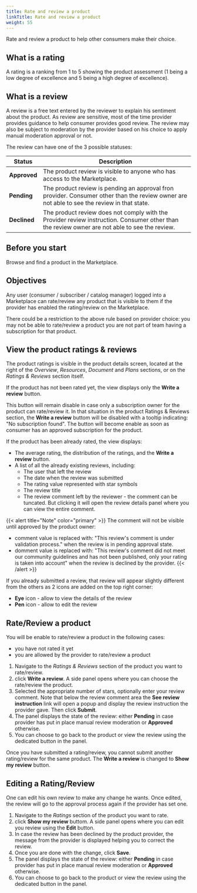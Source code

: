 ```yaml
---
title: Rate and review a product
linkTitle: Rate and review a product
weight: 55
---
```


Rate and review a product to help other consumers make their choice.

## What is a rating

A rating is a ranking from 1 to 5 showing the product assessment (1 being a low degree of excellence and 5 being a high degree of excellence).

## What is a review

A review is a free text entered by the reviewer to explain his sentiment about the product. As review are sensitive, most of the time provider provides guidance to help consumer provides good review. The review may also be subject to moderation by the provider based on his choice to apply manual moderation approval or not.

The review can have one of the 3 possible statuses:

| Status        | Description                                                                |
|---------------|----------------------------------------------------------------------------|
| **Approved**  | The product review is visible to anyone who has access to the Marketplace. |
| **Pending**   | The product review is pending an approval fron provider. Consumer other than the review owner are not able to see the review in that state. |
| **Declined**  | The product review does not comply with the Provider review instruction. Consumer other than the review owner are not able to see the review. |

## Before you start

Browse and find a product in the Marketplace.

## Objectives

Any user (consumer / subscriber / catalog manager) logged into a Marketplace can rate/review any product that is visible to them if the provider has enabled the rating/review on the Marketplace.

There could be a restriction to the above rule based on provider choice: you may not be able to rate/review a product you are not part of team having a subscription for that product.

## View the product ratings & reviews

The product ratings is visible in the product details screen, located at the right of the *Overview*, *Resources*, *Document* and *Plans* sections, or on the *Ratings & Reviews* section itself.

If the product has not been rated yet, the view displays only the **Write a review** button.

This button will remain disable in case only a subscription owner for the product can rate/review it.
 In that situation in the product Ratings & Reviews section, the **Write a review** buttom will be disabled with a tooltip indicating: "No subscription found". The button will become enable as soon as consumer has an approved subscription for the product.

If the product has been already rated, the view displays:

* The average rating, the distribution of the ratings, and the **Write a review** button.
* A list of all the already existing reviews, including:
    * The user that left the review
    * The date when the review was submitted
    * The rating value represented with star symbols
    * The review title
    * The review comment left by the reviewer - the comment can be tuncated. But clicking it will open the review details panel where you can view the entire comment.

{{< alert title="Note" color="primary" >}}
The comment will not be visible until approved by the product owner:

* comment value is replaced with: "This review's comment is under validation process." when the review is in pending approval state.
* domment value is replaced with: "This review's comment did not meet our community guidelines and has not been published, only your rating is taken into account" when the review is declined by the provider.
{{< /alert >}}

If you already submitted a review, that review will appear slightly different from the others as 2 icons are added on the top right corner:

* **Eye** icon - allow to view the details of the review
* **Pen** icon - allow to edit the review

## Rate/Review a product

You will be enable to rate/review a product in the following cases:

* you have not rated it yet
* you are allowed by the provider to rate/review a product

1. Navigate to the *Ratings & Reviews* section of the product you want to rate/review.
2. click **Write a review**. A side panel opens where you can choose the rate/review the product.
3. Selected the appropriate number of stars, optionally enter your review comment. Note that below the review comment area the **See review instruction** link will open a popup and display the review instruction the provider gave. Then click **Submit**.
4. The panel displays the state of the review: either **Pending** in case provider has put in place manual review moderation or **Approved** otherwise.
5. You can choose to go back to the product or view the review using the dedicated button in the panel.

Once you have submitted a rating/review, you cannot submit another rating/review for the same product. The **Write a review** is changed to **Show my review** button.

## Editing a Rating/Review

One can edit his own review to make any change he wants. Once edited, the review will go to the approval process again if the provider has set one.

1. Navigate to the *Ratings* section of the product you want to rate.
2. click **Show my review** buttom. A side panel opens where you can edit you review using the **Edit** button.
3. In case the review has been declined by the product provider, the message from the provider is displayed helping you to correct the review.
4. Once you are done with the change, click **Save**.
5. The panel displays the state of the review: either **Pending** in case provider has put in place manual review moderation or **Approved** otherwise.
6. You can choose to go back to the product or view the review using the dedicated button in the panel.
